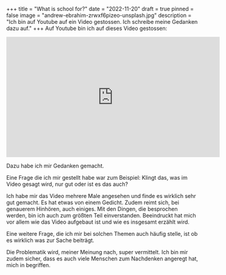 +++
title = "What is school for?"
date = "2022-11-20"
draft = true
pinned = false
image = "andrew-ebrahim-zrwxf6pizeo-unsplash.jpg"
description = "Ich bin auf Youtube auf ein Video gestossen. Ich schreibe meine Gedanken dazu auf."
+++
Auf Youtube bin ich auf dieses Video gestossen:

<iframe width="560" height="315" src="https://www.youtube.com/embed/_PsLRgEYf9E" title="YouTube video player" frameborder="0" allow="accelerometer; autoplay; clipboard-write; encrypted-media; gyroscope; picture-in-picture" allowfullscreen></iframe>

Dazu habe ich mir Gedanken gemacht. 

Eine Frage die ich mir gestellt habe war zum Beispiel: Klingt das, was im Video gesagt wird, nur gut oder ist es das auch?

Ich habe mir das Video mehrere Male angesehen und finde es wirklich sehr gut gemacht. Es hat etwas von einem Gedicht. Zudem reimt sich, bei genauerem Hinhören, auch einiges. Mit den Dingen, die besprochen werden, bin ich auch zum größten Teil einverstanden. Beeindruckt hat mich vor allem wie das Video aufgebaut ist und wie es insgesamt erzählt wird. 

Eine weitere Frage, die ich mir bei solchen Themen auch häufig stelle, ist ob es wirklich was zur Sache beiträgt.

Die Problematik wird, meiner Meinung nach, super vermittelt. Ich bin mir zudem sicher, dass es auch viele Menschen zum Nachdenken angeregt hat, mich in begriffen.